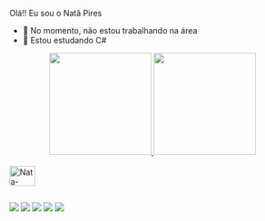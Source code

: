 Olá!! Eu sou o Natã Pires

- 🔭 No momento, não estou trabalhando na área
- 🌱 Estou estudando C#


<div align="center">
  <a href="https://github.com/Natapiresdev">
  <img height="180em" src="https://github-readme-stats.vercel.app/api?username=Natapires&show_icons=true&theme=tokyonight&include_all_commits=true&count_private=true"/>
  <img height="180em" src="https://github-readme-stats.vercel.app/api/top-langs/?username=Natapires&layout=compact&langs_count=7&theme=tokyonight"/>
</div>
  <div style="display: inline_block"><br>
 <img align="center" alt="Nata-Csharp" height="35" width="45"src="https://cdn.jsdelivr.net/gh/devicons/devicon/icons/csharp/csharp-original.svg" />
  </div>    
  
  ##
    
</div>
  <a href="https://www.instagram.com/iamnatapires/" target="_blank"><img src="https://img.shields.io/badge/-Instagram-%23E4405F?style=for-the-badge&logo=instagram&logoColor=white" target="_blank"></a>
 	<a href="https://www.twitch.tv/eunatapires" target="_blank"><img src="https://img.shields.io/badge/Twitch-9146FF?style=for-the-badge&logo=twitch&logoColor=white" target="_blank"></a>
 <a href="https://discord.com/channels/@me" target="_blank"><img src="https://img.shields.io/badge/Discord-7289DA?style=for-the-badge&logo=discord&logoColor=white" target="_blank"></a> 
  <a href = "mailto:pires.nata1998@gmail.com"><img src="https://img.shields.io/badge/-Gmail-%23333?style=for-the-badge&logo=gmail&logoColor=white" target="_blank"></a>
  <a href="https://www.linkedin.com/in/nat%C3%A3-pires-7062281a0/" target="_blank"><img src="https://img.shields.io/badge/-LinkedIn-%230077B5?style=for-the-badge&logo=linkedin&logoColor=white" target="_blank"></a> 
</div>  
    
  
